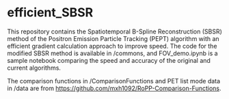 # efficient_SBSR

This repository contains the Spatiotemporal B-Spline Reconstruction (SBSR) method of the Positron Emission Particle Tracking (PEPT) algorithm with an efficient gradient calculation approach to improve speed. The code for the modified SBSR method is available in /commons, and FOV_demo.ipynb is a sample notebook comparing the speed and accuracy of the original and current algorithms.

The comparison functions in /ComparisonFunctions and PET list mode data in /data are from https://github.com/mxh1092/RoPP-Comparison-Functions.